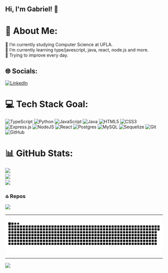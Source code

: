 ## Hi, I'm Gabriel! 👋

# 🔷 About Me:
🔭 I’m currently studying Computer Science at UFLA.<br>
🌱 I’m currently learning type/javescript, java, react, node.js and more.<br>
🧱 Trying to improve every day.<br>


## 🌐 Socials:
[![LinkedIn](https://img.shields.io/badge/LinkedIn-%230077B5.svg?logo=linkedin&logoColor=white)](https://linkedin.com/in/gabriel-silva-duarte/)

# 💻 Tech Stack Goal:
![TypeScript](https://img.shields.io/badge/typescript-%23007ACC.svg?style=for-the-badge&logo=typescript&logoColor=white) ![Python](https://img.shields.io/badge/python-3670A0?style=for-the-badge&logo=python&logoColor=ffdd54) ![JavaScript](https://img.shields.io/badge/javascript-%23323330.svg?style=for-the-badge&logo=javascript&logoColor=%23F7DF1E) ![Java](https://img.shields.io/badge/java-%23ED8B00.svg?style=for-the-badge&logo=openjdk&logoColor=white) ![HTML5](https://img.shields.io/badge/html5-%23E34F26.svg?style=for-the-badge&logo=html5&logoColor=white) ![CSS3](https://img.shields.io/badge/css3-%231572B6.svg?style=for-the-badge&logo=css3&logoColor=white) ![Express.js](https://img.shields.io/badge/express.js-%23404d59.svg?style=for-the-badge&logo=express&logoColor=%2361DAFB) ![NodeJS](https://img.shields.io/badge/node.js-6DA55F?style=for-the-badge&logo=node.js&logoColor=white) ![React](https://img.shields.io/badge/react-%2320232a.svg?style=for-the-badge&logo=react&logoColor=%2361DAFB) ![Postgres](https://img.shields.io/badge/postgres-%23316192.svg?style=for-the-badge&logo=postgresql&logoColor=white) ![MySQL](https://img.shields.io/badge/mysql-4479A1.svg?style=for-the-badge&logo=mysql&logoColor=white) ![Sequelize](https://img.shields.io/badge/Sequelize-52B0E7?style=for-the-badge&logo=Sequelize&logoColor=white) ![Git](https://img.shields.io/badge/git-%23F05033.svg?style=for-the-badge&logo=git&logoColor=white) ![GitHub](https://img.shields.io/badge/github-%23121011.svg?style=for-the-badge&logo=github&logoColor=white)
# 📊 GitHub Stats:
![](https://github-readme-stats.vercel.app/api?username=kyzuke&theme=midnight-purple&hide_border=false&include_all_commits=true&count_private=true)<br/>
![](https://github-readme-streak-stats.herokuapp.com/?user=kyzuke&theme=midnight-purple&hide_border=false)<br/>
![](https://github-readme-stats.vercel.app/api/top-langs/?username=kyzuke&theme=midnight-purple&hide_border=false&include_all_commits=true&count_private=true&layout=compact)

### 🔝 Repos
![](https://github-contributor-stats.vercel.app/api?username=kyzuke&limit=5&theme=midnight-purple&combine_all_yearly_contributions=true)

---

<picture align="center">
  <source media="(prefers-color-scheme: dark)" srcset="https://raw.githubusercontent.com/Kyzuke/Kyzuke/output/github-contribution-grid-snake-dark.svg">
  <source media="(prefers-color-scheme: light)" srcset="https://raw.githubusercontent.com/Kyzuke/Kyzuke/output/github-contribution-grid-snake-dark.svg">
  <img align="center" alt="github contribution grid snake animation" src="https://raw.githubusercontent.com/Kyzuke/Kyzuke/output/github-contribution-grid-snake.svg">
</picture>

---
[![](https://visitcount.itsvg.in/api?id=kyzuke&icon=2&color=0)](https://visitcount.itsvg.in)
